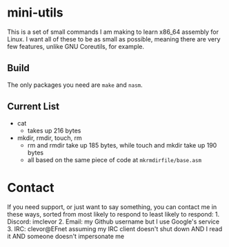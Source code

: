 # mini-utils
This is a set of small commands I am making to learn x86_64 assembly for Linux.
I want all of these to be as small as possible, meaning there are very few features, unlike GNU Coreutils, for example.

## Build
The only packages you need are `make` and `nasm`.

## Current List
- cat
	- takes up 216 bytes
- mkdir, rmdir, touch, rm
	- rm and rmdir take up 185 bytes, while touch and mkdir take up 190 bytes
	- all based on the same piece of code at `mkrmdirfile/base.asm`

# Contact
If you need support, or just want to say something, you can contact me in these ways, sorted from most likely to respond to least likely to respond:
	1. Discord: imclevor
	2. Email: my Github username but I use Google's service
	3. IRC: clevor@EFnet assuming my IRC client doesn't shut down AND I read it AND someone doesn't impersonate me
